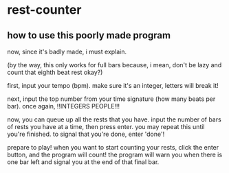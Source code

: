 # rest-counter

## how to use this poorly made program

now, since it's badly made, i must explain. 

(by the way, this only works for full bars because, i mean, don't be lazy and count that eighth beat rest okay?)

first, input your tempo (bpm). make sure it's an integer, letters will break it!

next, input the top number from your time signature (how many beats per bar). once again, !!INTEGERS PEOPLE!!!

now, you can queue up all the rests that you have. input the number of bars of rests you have at a time, then press enter. you may repeat this until you're finished. to signal that you're done, enter 'done'!

prepare to play! when you want to start counting your rests, click the enter button, and the program will count!
the program will warn you when there is one bar left and signal you at the end of that final bar.

